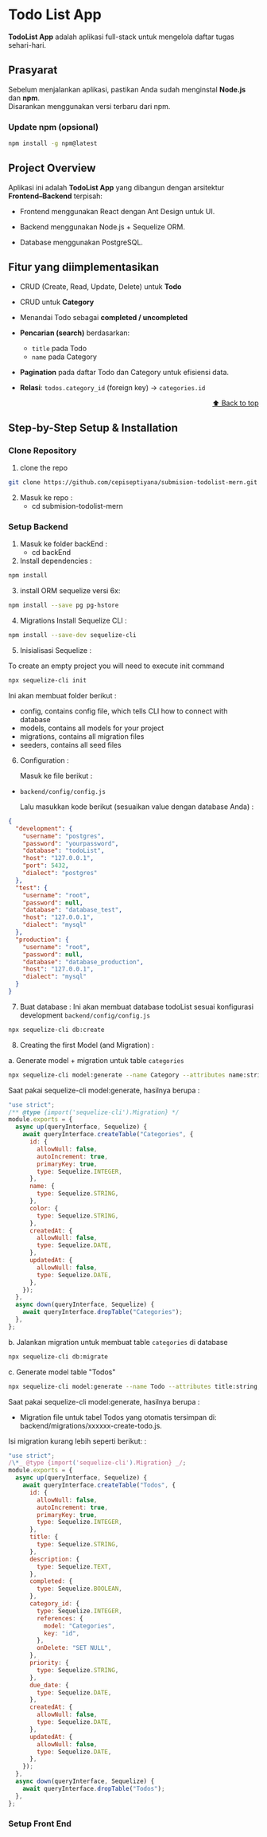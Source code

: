 # Todo List App

**TodoList App** adalah aplikasi full-stack untuk mengelola daftar tugas sehari-hari.

## Prasyarat

Sebelum menjalankan aplikasi, pastikan Anda sudah menginstal **Node.js** dan **npm**.  
Disarankan menggunakan versi terbaru dari npm.

### Update npm (opsional)

```bash
npm install -g npm@latest
```

## Project Overview

Aplikasi ini adalah **TodoList App** yang dibangun dengan arsitektur **Frontend–Backend** terpisah:

- Frontend menggunakan React dengan Ant Design untuk UI.

- Backend menggunakan Node.js + Sequelize ORM.

- Database menggunakan PostgreSQL.

## Fitur yang diimplementasikan

- CRUD (Create, Read, Update, Delete) untuk **Todo**

- CRUD untuk **Category**

- Menandai Todo sebagai **completed / uncompleted**

- **Pencarian (search)** berdasarkan:

  - `title` pada Todo
  - `name` pada Category

- **Pagination** pada daftar Todo dan Category untuk efisiensi data.

- **Relasi**: `todos.category_id` (foreign key) → `categories.id`

<div align="right">
  <a href="#readme">⬆️ Back to top</a>
</div>

## Step-by-Step Setup & Installation

### Clone Repository

1. clone the repo

```bash
git clone https://github.com/cepiseptiyana/submision-todolist-mern.git
```

2. Masuk ke repo :
   - cd submision-todolist-mern

### Setup Backend

1. Masuk ke folder backEnd :
   - cd backEnd
2. Install dependencies :

```bash
npm install
```

3. install ORM sequelize versi 6x:

```bash
npm install --save pg pg-hstore
```

4. Migrations Install Sequelize CLI :

```bash
npm install --save-dev sequelize-cli
```

5. Inisialisasi Sequelize :

To create an empty project you will need to execute init command

```bash
npx sequelize-cli init
```

Ini akan membuat folder berikut :

- config, contains config file, which tells CLI how to connect with database
- models, contains all models for your project
- migrations, contains all migration files
- seeders, contains all seed files

6. Configuration :

   Masuk ke file berikut :

- `backend/config/config.js`

  Lalu masukkan kode berikut (sesuaikan value dengan database Anda) :

```json
{
  "development": {
    "username": "postgres",
    "password": "yourpassword",
    "database": "todoList",
    "host": "127.0.0.1",
    "port": 5432,
    "dialect": "postgres"
  },
  "test": {
    "username": "root",
    "password": null,
    "database": "database_test",
    "host": "127.0.0.1",
    "dialect": "mysql"
  },
  "production": {
    "username": "root",
    "password": null,
    "database": "database_production",
    "host": "127.0.0.1",
    "dialect": "mysql"
  }
}
```

7. Buat database :
   Ini akan membuat database todoList sesuai konfigurasi development `backend/config/config.js`

```bash
npx sequelize-cli db:create
```

8. Creating the first Model (and Migration) :

a. Generate model + migration untuk table `categories`

```bash
npx sequelize-cli model:generate --name Category --attributes name:string,color:string
```

Saat pakai sequelize-cli model:generate, hasilnya berupa :

```js
"use strict";
/** @type {import('sequelize-cli').Migration} */
module.exports = {
  async up(queryInterface, Sequelize) {
    await queryInterface.createTable("Categories", {
      id: {
        allowNull: false,
        autoIncrement: true,
        primaryKey: true,
        type: Sequelize.INTEGER,
      },
      name: {
        type: Sequelize.STRING,
      },
      color: {
        type: Sequelize.STRING,
      },
      createdAt: {
        allowNull: false,
        type: Sequelize.DATE,
      },
      updatedAt: {
        allowNull: false,
        type: Sequelize.DATE,
      },
    });
  },
  async down(queryInterface, Sequelize) {
    await queryInterface.dropTable("Categories");
  },
};
```

b. Jalankan migration untuk membuat table `categories` di database

```bash
npx sequelize-cli db:migrate
```

c. Generate model table "Todos"

```bash
npx sequelize-cli model:generate --name Todo --attributes title:string,description:text,completed:boolean,category_id:integer,priority:string,due_date:date
```

Saat pakai sequelize-cli model:generate, hasilnya berupa :

- Migration file untuk tabel Todos yang otomatis tersimpan di:
  backend/migrations/xxxxxx-create-todo.js.

Isi migration kurang lebih seperti berikut: :

```js
"use strict";
/\*_ @type {import('sequelize-cli').Migration} _/;
module.exports = {
  async up(queryInterface, Sequelize) {
    await queryInterface.createTable("Todos", {
      id: {
        allowNull: false,
        autoIncrement: true,
        primaryKey: true,
        type: Sequelize.INTEGER,
      },
      title: {
        type: Sequelize.STRING,
      },
      description: {
        type: Sequelize.TEXT,
      },
      completed: {
        type: Sequelize.BOOLEAN,
      },
      category_id: {
        type: Sequelize.INTEGER,
        references: {
          model: "Categories",
          key: "id",
        },
        onDelete: "SET NULL",
      },
      priority: {
        type: Sequelize.STRING,
      },
      due_date: {
        type: Sequelize.DATE,
      },
      createdAt: {
        allowNull: false,
        type: Sequelize.DATE,
      },
      updatedAt: {
        allowNull: false,
        type: Sequelize.DATE,
      },
    });
  },
  async down(queryInterface, Sequelize) {
    await queryInterface.dropTable("Todos");
  },
};
```

### Setup Front End

